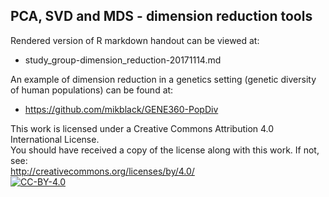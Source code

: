 ## PCA, SVD and MDS - dimension reduction tools

Rendered version of R markdown handout can be viewed at:
 - study_group-dimension_reduction-20171114.md

An example of dimension reduction in a genetics setting (genetic diversity of human populations) can be
found at:

 - https://github.com/mikblack/GENE360-PopDiv

This work is licensed under a Creative Commons Attribution 4.0 International License.<BR>
You should have received a copy of the license along with this work. If not, see:<BR>
http://creativecommons.org/licenses/by/4.0/
<a href="http://creativecommons.org/licenses/by/4.0/">  
        <img alt="CC-BY-4.0" src="https://upload.wikimedia.org/wikipedia/commons/5/5b/Cc-by-icon.png" />
</a>

